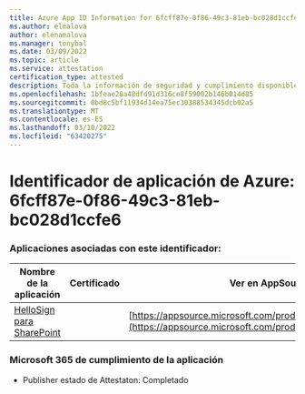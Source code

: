 ```yaml
---
title: Azure App ID Information for 6fcff87e-0f86-49c3-81eb-bc028d1ccfe6
ms.author: elmalova
author: elenamalova
ms.manager: tonybal
ms.date: 03/09/2022
ms.topic: article
ms.service: attestation
certification_type: attested
description: Toda la información de seguridad y cumplimiento disponible para 6fcff87e-0f86-49c3-81eb-bc028d1ccfe6.
ms.openlocfilehash: 1bfeae28a48dfd91d316ce8f59002b146b014d85
ms.sourcegitcommit: 0bd8c5bf11934d14ea75ec30388534345dcb02a5
ms.translationtype: MT
ms.contentlocale: es-ES
ms.lasthandoff: 03/10/2022
ms.locfileid: "63420275"
---
```

# <a name="azure-app-id-6fcff87e-0f86-49c3-81eb-bc028d1ccfe6"></a>Identificador de aplicación de Azure: 6fcff87e-0f86-49c3-81eb-bc028d1ccfe6


### <a name="apps-associated-with-this-id"></a>Aplicaciones asociadas con este identificador:
| **Nombre de la aplicación** | **Certificado** | **Ver en AppSource** |
|--------------|---------------|-----------------------|
| [HelloSign para SharePoint](https://docs.microsoft.com/microsoft-365-app-certification/forward/WA200003245) |  | [https://appsource.microsoft.com/product/office/WA200003245](https://appsource.microsoft.com/product/office/WA200003245) |

### <a name="microsoft-365-app-compliance-status"></a>Microsoft 365 de cumplimiento de la aplicación
- Publisher estado de Attestaton: Completado
